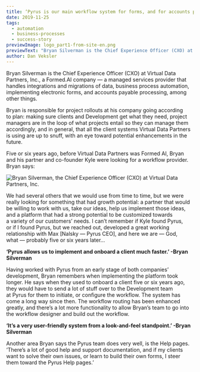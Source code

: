 ```yaml
---
title: ‘Pyrus is our main workflow system for forms, and for accounts payable.’ — Bryan Silverman
date: 2019-11-25
tags:
  - automation
  - business-processes
  - success-story
previewImage: logo_part1-from-site-en.png
previewText: "Bryan Silverman is the Chief Experience Officer (CXO) at Virtual Data Partners, Inc., a Formed.AI company — a managed services provider that handles integrations and migrations of data, business process automation, implementing electronic forms, and accounts payable processing, among other things."
author: Dan Veksler
---
```

Bryan Silverman is the Chief Experience Officer (CXO) at Virtual Data Partners, Inc., a Formed.AI company — a managed services provider that handles integrations and migrations of data, business process automation, implementing electronic forms, and accounts payable processing, among other things.

Bryan is responsible for project rollouts at his company going according to plan: making sure clients and Development get what they need, project managers are in the loop of what projects entail so they can manage them accordingly, and in general, that all the client systems Virtual Data Partners is using are up to snuff, with an eye toward potential enhancements in the future.

Five or six years ago, before Virtual Data Partners was Formed AI, Bryan and his partner and co-founder Kyle were looking for a workflow provider. Bryan says:

![Bryan Silverman, the Chief Experience Officer (CXO) at Virtual Data Partners, Inc.](Bryan.webp)

We had several others that we would use from time to time, but we were really looking for something that had growth potential: a partner that would be willing to work with us, take our ideas, help us implement those ideas, and a platform that had a strong potential to be customized towards a variety of our customers’ needs. I can’t remember if Kyle found Pyrus, or if I found Pyrus, but we reached out, developed a great working relationship with Max \[Nalsky — Pyrus CEO\], and here we are — God, what — probably five or six years later...

**‘Pyrus allows us to implement and onboard a client much faster.’ -Bryan Silverman**

Having worked with Pyrus from an early stage of both companies’ development, Bryan remembers when implementing the platform took longer. He says when they used to onboard a client five or six years ago, they would have to send a lot of stuff over to the Development team at Pyrus for them to initiate, or configure the workflow. The system has come a long way since then. The workflow routing has been enhanced greatly, and there’s a lot more functionality to allow Bryan’s team to go into the workflow designer and build out the workflow.

**‘It’s a very user-friendly system from a look-and-feel standpoint.’ -Bryan Silverman**

Another area Bryan says the Pyrus team does very well, is the Help pages. ‘There’s a lot of good help and support documentation, and if my clients want to solve their own issues, or learn to build their own forms, I steer them toward the Pyrus Help pages.’
